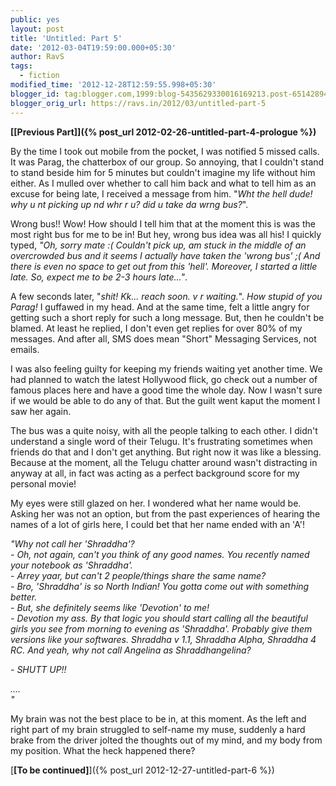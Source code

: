 ```yaml
---
public: yes
layout: post
title: 'Untitled: Part 5'
date: '2012-03-04T19:59:00.000+05:30'
author: RavS
tags:
  - fiction
modified_time: '2012-12-28T12:59:55.998+05:30'
blogger_id: tag:blogger.com,1999:blog-5435629330016169213.post-65142894075330308
blogger_orig_url: https://ravs.in/2012/03/untitled-part-5
---
```


**[\[Previous Part\]]({% post_url 2012-02-26-untitled-part-4-prologue %})**

By the time I took out mobile from the pocket, I was notified 5 missed calls. It was Parag, the chatterbox of our group. So annoying, that I couldn't stand to stand beside him for 5 minutes but couldn't imagine my life without him either. As I mulled over whether to call him back and what to tell him as an excuse for being late, I received a message from him. "_Wht the hell dude! why u nt picking up nd whr r u? did u take da wrng bus?_".

Wrong bus!! Wow! How should I tell him that at the moment this is was the most right bus for me to be in! But hey, wrong bus idea was all his! I quickly typed, _"Oh, sorry mate :( Couldn't pick up, am stuck in the middle of an overcrowded bus and it seems I actually have taken the 'wrong bus' ;( And there is even no space to get out from this 'hell'. Moreover, I started a little late. So, expect me to be 2-3 hours late..."_.

A few seconds later, "_shit! Kk... reach soon. v r waiting._". _How stupid of you Parag!_ I guffawed in my head. And at the same time, felt a little angry for getting such a short reply for such a long message. But, then he couldn't be blamed. At least he replied, I don't even get replies for over 80% of my messages. And after all, SMS does mean "Short" Messaging Services, not emails.

I was also feeling guilty for keeping my friends waiting yet another time. We had planned to watch the latest Hollywood flick, go check out a number of famous places here and have a good time the whole day. Now I wasn't sure if we would be able to do any of that. But the guilt went kaput the moment I saw her again.

The bus was a quite noisy, with all the people talking to each other. I didn't understand a single word of their Telugu. It's frustrating sometimes when friends do that and I don't get anything. But right now it was like a blessing. Because at the moment, all the Telugu chatter around wasn't distracting in anyway at all, in fact was acting as a perfect background score for my personal movie!

My eyes were still glazed on her. I wondered what her name would be. Asking her was not an option, but from the past experiences of hearing the names of a lot of girls here, I could bet that her name ended with an 'A'!

_"Why not call her 'Shraddha'?   
\- Oh, not again, can't you think of any good names. You recently named your notebook as 'Shraddha'.  
\- Arrey yaar, but can't 2 people/things share the same name?  
\- Bro, 'Shraddha' is so North Indian! You gotta come out with something better.  
\- But, she definitely seems like 'Devotion' to me!  
\- Devotion my ass. By that logic you should start calling all the beautiful girls you see from morning to evening as 'Shraddha'. Probably give them versions like your softwares. Shraddha v 1.1, Shraddha Alpha, Shraddha 4 RC. And yeah, why not call Angelina as Shraddhangelina?_

_\- SHUTT UP!!_

_....  
"_

My brain was not the best place to be in, at this moment. As the left and right part of my brain struggled to self-name my muse, suddenly a hard brake from the driver jolted the thoughts out of my mind, and my body from my position. What the heck happened there?

[**\[To be continued\]**]({% post_url 2012-12-27-untitled-part-6 %})
